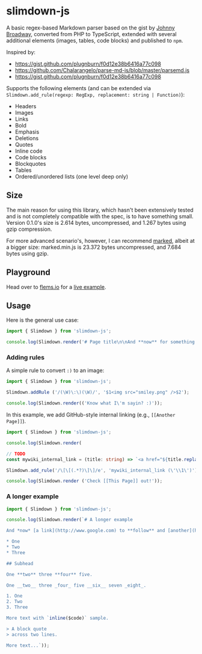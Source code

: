 # slimdown-js

A basic regex-based Markdown parser based on the gist by [Johnny Broadway](https://gist.github.com/jbroadway/2836900), converted from PHP to TypeScript, extended with several additional elements (images, tables, code blocks) and published to `npm`.

Inspired by:

- https://gist.github.com/plugnburn/f0d12e38b6416a77c098
- https://github.com/Chalarangelo/parse-md-js/blob/master/parsemd.js
- https://gist.github.com/plugnburn/f0d12e38b6416a77c098

Supports the following elements (and can be extended via
`Slimdown.add_rule(regexp: RegExp, replacement: string | Function)`):

- Headers
- Images
- Links
- Bold
- Emphasis
- Deletions
- Quotes
- Inline code
- Code blocks
- Blockquotes
- Tables
- Ordered/unordered lists (one level deep only)

## Size

The main reason for using this library, which hasn't been extensively tested and is not completely compatible with the spec, is to have something small. Version 0.1.0's size is 2.614 bytes, uncompressed, and 1.267 bytes using gzip compression.

For more advanced scenario's, however, I can recommend [marked](https://github.com/markedjs/marked), albeit at a bigger size: marked.min.js is 23.372 bytes uncompressed, and 7.684 bytes using gzip.

## Playground

Head over to [flems.io](https://flems.io) for a [live example](https://flems.io/#0=N4IgtglgJlA2CmIBcAWAnAOjQZgDQgGd4EBjAF3imRAoLIzIJHwDMIEmkBtUAOwEMwiJDXh0GTfCQD2vCnOozedAAQBlWBDBRpAd14qAvCoKbte3hg1ad+gNwAdXk6WrtRlQAMAxCoAqEGQITk5+0ioArkQqAFQx1ub6cbgqAOYATvwARiqBKizp0mAqXLwADmAAugAUABZkZGUESAD0LbodGOVgAFYEGDJgLWX8JADW-KnwLaY2FgC0fQCUKtLpsSxrYzEqZLXwKmWFPfDkqwZcAOKBABIRWTX1jc1tqYG19wNFLfDpEGMANwisE0vFSBBmZlsvEWBCWGBCvB2AHlePAnDs-LppBj-LV0vB0TCVAAxaQRdJOeakiAAolOby+NT3fb8KCI1EHOJkbFxXb4wmxOKbClxHZsOkI5y8TkqAD6cp50gV-IJBzlIvScvytPVcoIEAAHiqiHSDHL4BBUvU5VKnABGDAqTlOABMTqxON42A9AvpvEZ-myCBU8ENgjKwWlAB8g1kOCpE0nE7GAIIE5OZlMqADC0mksBTTmj81LZfLFejSArNdLSBLFfrxZUMkL2FyBCzsb+1rI834mlSaKgKljABJ7QA2AAM09HzdbKldHa7Lfgcl+lFXiYny+jzYAXvAspkTGQ-mUxKOVPwM2j+GRtzv7fPpQBZNYHCiGx+6d4qBwHE8CBeFBeBqjHGQoHgJZAM8EwIwQO1eAAPhUVMVHjaRxhUABHCJpAoJw0NGQoCE7JUVDA-pEQ-DNv3oDAME8RxpTADACV4aD0mqHQSAiIQ5AwLJpCgABPFIwGqAByKBaWkySGHSKIyGqBJoQ49duOqbQlj0pY7GYQhiFOMgIFkTgQAAViQacQAAX0qfBQTGTgeBAAQhGoSA9j+WAjIpfyRCeJpWhaCJyjGVIviGHz8XYAABR1HUnFo4r8jA+iMsgxMvagCBIC8yAc3A+EEYRCChBY+gS6cMGSgL0iCkAQpecLIuiwZITmfRYVq+r6paTQsm6xJLCy-AcrykQCqKhzKnsoA).

## Usage

Here is the general use case:

```ts
import { Slimdown } from 'slimdown-js';

console.log(Slimdown.render('# Page title\n\nAnd **now** for something _completely_ different.'));
```

### Adding rules

A simple rule to convert `:)` to an image:

```ts
import { Slimdown } from 'slimdown-js';

Slimdown.addRule ('/(\W)\:\)(\W)/', '$1<img src="smiley.png" />$2');

console.log(Slimdown.render(('Know what I\'m sayin? :)'));
```

In this example, we add GitHub-style internal linking
(e.g., `[[Another Page]]`).

```ts
import { Slimdown } from 'slimdown-js';

console.log(Slimdown.render(

// TODO
const mywiki_internal_link = (title: string) => `<a href="${title.replace(/[^a-zA-Z0-9_-]+/g, '_')}">${title}</a>`;

Slimdown.add_rule('/\[\[(.*?)\]\]/e', 'mywiki_internal_link (\'\\1\')');

console.log(Slimdown.render ('Check [[This Page]] out!'));
```

### A longer example

```ts
import { Slimdown } from 'slimdown-js';

console.log(Slimdown.render(`# A longer example

And *now* [a link](http://www.google.com) to **follow** and [another](http://yahoo.com/).

* One
* Two
* Three

## Subhead

One **two** three **four** five.

One __two__ three _four_ five __six__ seven _eight_.

1. One
2. Two
3. Three

More text with `inline($code)` sample.

> A block quote
> across two lines.

More text...`));
```
